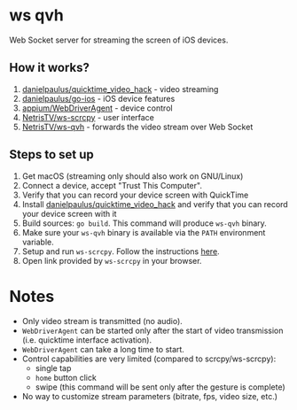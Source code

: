 # ws qvh

Web Socket server for streaming the screen of iOS devices.

## How it works?

1. [danielpaulus/quicktime_video_hack](https://github.com/danielpaulus/quicktime_video_hack) - video streaming
2. [danielpaulus/go-ios](https://github.com/danielpaulus/go-ios) - iOS device features
3. [appium/WebDriverAgent](https://github.com/appium/WebDriverAgent) - device control
4. [NetrisTV/ws-scrcpy](https://github.com/NetrisTV/ws-scrcpy) - user interface
5. [NetrisTV/ws-qvh](https://github.com/NetrisTV/ws-qvh) - forwards the video stream over Web Socket

## Steps to set up

1. Get macOS (streaming only should also work on GNU/Linux)
2. Connect a device, accept "Trust This Computer".
3. Verify that you can record your device screen with QuickTime
4. Install [danielpaulus/quicktime_video_hack](https://github.com/danielpaulus/quicktime_video_hack) and verify that you can record your device screen with it
5. Build sources: `go build`. This command will produce `ws-qvh` binary.
6. Make sure your `ws-qvh` binary is available via the `PATH` environment variable.
7. Setup and run `ws-scrcpy`. Follow the instructions [here](https://github.com/NetrisTV/ws-scrcpy#ws-qvh).
8. Open link provided by `ws-scrcpy` in your browser.
   
# Notes

* Only video stream is transmitted (no audio).
* `WebDriverAgent` can be started only after the start of video transmission (i.e. quicktime interface activation).
* `WebDriverAgent` can take a long time to start.
* Control capabilities are very limited (compared to scrcpy/ws-scrcpy): 
   * single tap
   * `home` button click
   * swipe (this command will be sent only after the gesture is complete)
* No way to customize stream parameters (bitrate, fps, video size, etc.)
